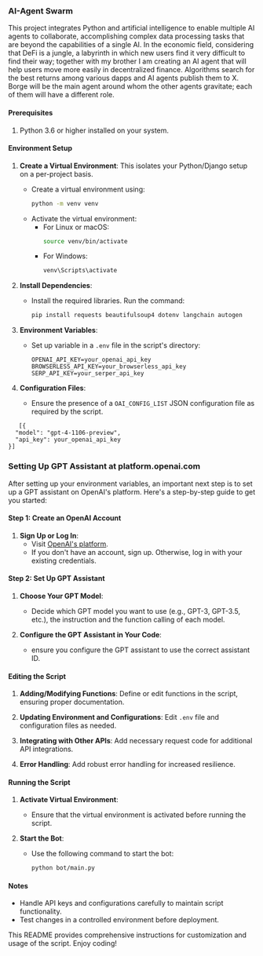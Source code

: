 ### AI-Agent Swarm

This project integrates Python and artificial intelligence to enable multiple AI agents to collaborate, accomplishing complex data processing tasks that are beyond the capabilities of a single AI. In the economic field, considering that DeFi is a jungle, a labyrinth in which new users find it very difficult to find their way; together with my brother I am creating an AI agent that will help users move more easily in decentralized finance. Algorithms search for the best returns among various dapps and AI agents publish them to X.
Borge will be the main agent around whom the other agents gravitate; each of them will have a different role.

#### Prerequisites

1. Python 3.6 or higher installed on your system.

#### Environment Setup

1. **Create a Virtual Environment**: 
   This isolates your Python/Django setup on a per-project basis.
   - Create a virtual environment using:
     ```bash
     python -m venv venv
     ```
   - Activate the virtual environment:
     - For Linux or macOS:
       ```bash
       source venv/bin/activate
       ```
     - For Windows:
       ```bash
       venv\Scripts\activate
       ```

2. **Install Dependencies**:
   - Install the required libraries. Run the command:
     ```bash
     pip install requests beautifulsoup4 dotenv langchain autogen
     ```

3. **Environment Variables**: 
   - Set up variable in a `.env` file in the script's directory:
     ```
     OPENAI_API_KEY=your_openai_api_key
     BROWSERLESS_API_KEY=your_browserless_api_key
     SERP_API_KEY=your_serper_api_key
     ```

4. **Configuration Files**: 
   - Ensure the presence of a `OAI_CONFIG_LIST` JSON configuration file as required by the script.
  ```
     [{
    "model": "gpt-4-1106-preview",
    "api_key": your_openai_api_key
}]
  ```

### Setting Up GPT Assistant at platform.openai.com

After setting up your environment variables, an important next step is to set up a GPT assistant on OpenAI's platform. Here's a step-by-step guide to get you started:

#### Step 1: Create an OpenAI Account

1. **Sign Up or Log In**:
   - Visit [OpenAI's platform](https://platform.openai.com).
   - If you don't have an account, sign up. Otherwise, log in with your existing credentials.

#### Step 2: Set Up GPT Assistant

1. **Choose Your GPT Model**:
   - Decide which GPT model you want to use (e.g., GPT-3, GPT-3.5, etc.), the instruction and the function calling of each model.
  
2. **Configure the GPT Assistant in Your Code**:
   - ensure you configure the GPT assistant to use the correct assistant ID. 

#### Editing the Script

1. **Adding/Modifying Functions**: Define or edit functions in the script, ensuring proper documentation.

2. **Updating Environment and Configurations**: Edit `.env` file and configuration files as needed.

3. **Integrating with Other APIs**: Add necessary request code for additional API integrations.

4. **Error Handling**: Add robust error handling for increased resilience.

#### Running the Script

1. **Activate Virtual Environment**: 
   - Ensure that the virtual environment is activated before running the script.

2. **Start the Bot**: 
   - Use the following command to start the bot:
     ```bash
     python bot/main.py
     ```

#### Notes

- Handle API keys and configurations carefully to maintain script functionality.
- Test changes in a controlled environment before deployment.

This README provides comprehensive instructions for customization and usage of the script. Enjoy coding!

